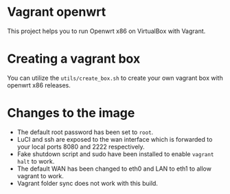 # Vagrant openwrt

This project helps you to run Openwrt x86 on VirtualBox with Vagrant. 

# Creating a vagrant box

You can utilize the `utils/create_box.sh` to create your own vagrant box with openwrt x86 releases.

# Changes to the image

* The default root password has been set to `root`.
* LuCI and ssh are exposed to the wan interface which is forwarded to your local ports 8080 and 2222 respectively. 
* Fake shutdown script and sudo have been installed to enable `vagrant halt` to work.
* The default WAN has been changed to eth0 and LAN to eth1 to allow vagrant to work.
* Vagrant folder sync does not work with this build.
